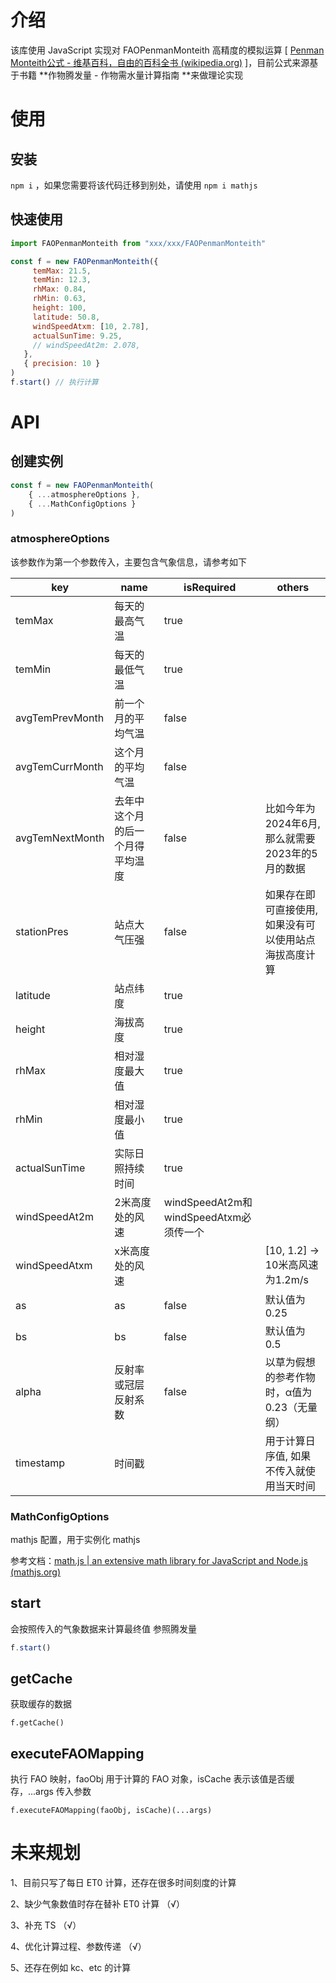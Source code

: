 # 介绍

该库使用 JavaScript 实现对 FAOPenmanMonteith 高精度的模拟运算 [ [Penman Monteith公式 - 维基百科，自由的百科全书 (wikipedia.org)](https://zh.wikipedia.org/wiki/Penman_Monteith公式) ]，目前公式来源基于书籍 **作物腾发量 - 作物需水量计算指南 **来做理论实现



# 使用

## 安装

`npm i` ，如果您需要将该代码迁移到别处，请使用 `npm i mathjs`



## 快速使用

```javascript
import FAOPenmanMonteith from "xxx/xxx/FAOPenmanMonteith"

const f = new FAOPenmanMonteith({
     temMax: 21.5,
     temMin: 12.3,
     rhMax: 0.84,
     rhMin: 0.63,
     height: 100,
     latitude: 50.8,
     windSpeedAtxm: [10, 2.78],
     actualSunTime: 9.25,
     // windSpeedAt2m: 2.078,
   },
   { precision: 10 }
)
f.start() // 执行计算
```



# API

## 创建实例

```javascript
const f = new FAOPenmanMonteith(
	{ ...atmosphereOptions }, 
	{ ...MathConfigOptions }
)
```



### atmosphereOptions

该参数作为第一个参数传入，主要包含气象信息，请参考如下

| key             | name                             | isRequired                             | others                                                 |
| --------------- | -------------------------------- | -------------------------------------- | ------------------------------------------------------ |
| temMax          | 每天的最高气温                   | true                                   |                                                        |
| temMin          | 每天的最低气温                   | true                                   |                                                        |
| avgTemPrevMonth | 前一个月的平均气温               | false                                  |                                                        |
| avgTemCurrMonth | 这个月的平均气温                 | false                                  |                                                        |
| avgTemNextMonth | 去年中这个月的后一个月得平均温度 | false                                  | 比如今年为2024年6月, 那么就需要2023年的5月的数据       |
| stationPres     | 站点大气压强                     | false                                  | 如果存在即可直接使用, 如果没有可以使用站点海拔高度计算 |
| latitude        | 站点纬度                         | true                                   |                                                        |
| height          | 海拔高度                         | true                                   |                                                        |
| rhMax           | 相对湿度最大值                   | true                                   |                                                        |
| rhMin           | 相对湿度最小值                   | true                                   |                                                        |
| actualSunTime   | 实际日照持续时间                 | true                                   |                                                        |
| windSpeedAt2m   | 2米高度处的风速                  | windSpeedAt2m和windSpeedAtxm必须传一个 |                                                        |
| windSpeedAtxm   | x米高度处的风速                  |                                        | [10, 1.2] -> 10米高风速为1.2m/s                        |
| as              | as                               | false                                  | 默认值为0.25                                           |
| bs              | bs                               | false                                  | 默认值为0.5                                            |
| alpha           | 反射率或冠层反射系数             | false                                  | 以草为假想的参考作物时，α值为0.23（无量纲）            |
| timestamp       | 时间戳                           |                                        | 用于计算日序值, 如果不传入就使用当天时间               |



### MathConfigOptions

mathjs 配置，用于实例化 mathjs

参考文档：[math.js | an extensive math library for JavaScript and Node.js (mathjs.org)](https://mathjs.org/docs/core/configuration.html)



## start

会按照传入的气象数据来计算最终值 参照腾发量

```javascript
f.start()
```



## getCache

获取缓存的数据

```
f.getCache()
```



## executeFAOMapping

执行 FAO 映射，faoObj  用于计算的 FAO 对象，isCache 表示该值是否缓存，...args 传入参数

```
f.executeFAOMapping(faoObj, isCache)(...args)
```



# 未来规划

1、目前只写了每日 ET0 计算，还存在很多时间刻度的计算

2、缺少气象数值时存在替补 ET0 计算  （√）

3、补充 TS  （√）

4、优化计算过程、参数传递   （√）

5、还存在例如 kc、etc 的计算

